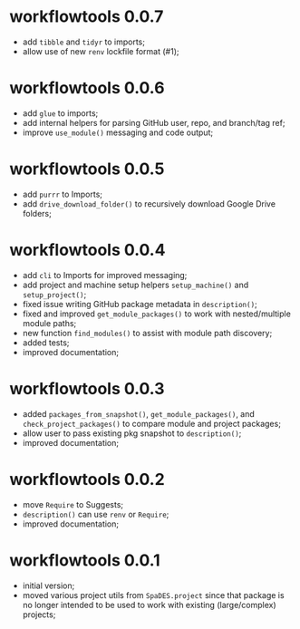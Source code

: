 # workflowtools 0.0.7

* add `tibble` and `tidyr` to imports;
* allow use of new `renv` lockfile format (#1);

# workflowtools 0.0.6

* add `glue` to imports;
* add internal helpers for parsing GitHub user, repo, and branch/tag ref;
* improve `use_module()` messaging and code output;

# workflowtools 0.0.5

* add `purrr` to Imports;
* add `drive_download_folder()` to recursively download Google Drive folders;

# workflowtools 0.0.4

* add `cli` to Imports for improved messaging;
* add project and machine setup helpers `setup_machine()` and `setup_project()`;
* fixed issue writing GitHub package metadata in `description()`;
* fixed and improved `get_module_packages()` to work with nested/multiple module paths;
* new function `find_modules()` to assist with module path discovery;
* added tests;
* improved documentation;

# workflowtools 0.0.3

* added `packages_from_snapshot()`, `get_module_packages()`, and `check_project_packages()` to compare module and project packages;
* allow user to pass existing pkg snapshot to `description()`;
* improved documentation;

# workflowtools 0.0.2

* move `Require` to Suggests;
* `description()` can use `renv` or `Require`;
* improved documentation;

# workflowtools 0.0.1

* initial version;
* moved various project utils from `SpaDES.project` since that package is no longer intended to be used to work with existing (large/complex) projects;

